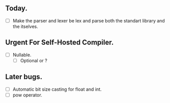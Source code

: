 ## Today.
- [ ] Make the parser and lexer be lex and parse both the standart library and the itselves.
## Urgent For Self-Hosted Compiler.
- [ ] Nullable.
    - [ ] Optional<T> or ?
## Later bugs.
- [ ] Automatic bit size casting for float and int.
- [ ] pow operator.